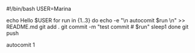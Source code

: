 #!/bin/bash
USER=Marina

echo Hello $USER
for run in {1..3}
do
echo -e "\n autocomit $run \n" >> README.md
git add .
git commit -m "test commit # $run"
sleep1
done
git push


 autocomit 1 

